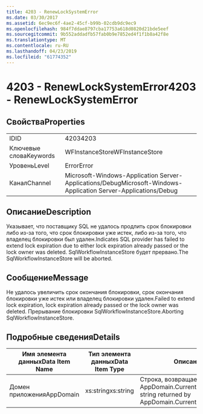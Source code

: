 ```yaml
---
title: 4203 - RenewLockSystemError
ms.date: 03/30/2017
ms.assetid: 6ec9ec6f-4ae2-45cf-b99b-02cdb9dc9ec9
ms.openlocfilehash: 984f7ddae8797cba17753a618d0820d21bde5eef
ms.sourcegitcommit: 9b552addadfb57fab0b9e7852ed4f1f1b8a42f8e
ms.translationtype: MT
ms.contentlocale: ru-RU
ms.lasthandoff: 04/23/2019
ms.locfileid: "61774352"
---
```

# <a name="4203---renewlocksystemerror"></a><span data-ttu-id="ec1fa-102">4203 - RenewLockSystemError</span><span class="sxs-lookup"><span data-stu-id="ec1fa-102">4203 - RenewLockSystemError</span></span>
## <a name="properties"></a><span data-ttu-id="ec1fa-103">Свойства</span><span class="sxs-lookup"><span data-stu-id="ec1fa-103">Properties</span></span>  
  
|||  
|-|-|  
|<span data-ttu-id="ec1fa-104">ID</span><span class="sxs-lookup"><span data-stu-id="ec1fa-104">ID</span></span>|<span data-ttu-id="ec1fa-105">4203</span><span class="sxs-lookup"><span data-stu-id="ec1fa-105">4203</span></span>|  
|<span data-ttu-id="ec1fa-106">Ключевые слова</span><span class="sxs-lookup"><span data-stu-id="ec1fa-106">Keywords</span></span>|<span data-ttu-id="ec1fa-107">WFInstanceStore</span><span class="sxs-lookup"><span data-stu-id="ec1fa-107">WFInstanceStore</span></span>|  
|<span data-ttu-id="ec1fa-108">Уровень</span><span class="sxs-lookup"><span data-stu-id="ec1fa-108">Level</span></span>|<span data-ttu-id="ec1fa-109">Error</span><span class="sxs-lookup"><span data-stu-id="ec1fa-109">Error</span></span>|  
|<span data-ttu-id="ec1fa-110">Канал</span><span class="sxs-lookup"><span data-stu-id="ec1fa-110">Channel</span></span>|<span data-ttu-id="ec1fa-111">Microsoft-Windows-Application Server-Applications/Debug</span><span class="sxs-lookup"><span data-stu-id="ec1fa-111">Microsoft-Windows-Application Server-Applications/Debug</span></span>|  
  
## <a name="description"></a><span data-ttu-id="ec1fa-112">Описание</span><span class="sxs-lookup"><span data-stu-id="ec1fa-112">Description</span></span>  
 <span data-ttu-id="ec1fa-113">Указывает, что поставщику SQL не удалось продлить срок блокировки либо из-за того, что срок блокировки уже истек, либо из-за того, что владелец блокировки был удален.</span><span class="sxs-lookup"><span data-stu-id="ec1fa-113">Indicates SQL provider has failed to extend lock expiration due to either lock expiration already passed or the lock owner was deleted.</span></span> <span data-ttu-id="ec1fa-114">SqlWorkflowInstanceStore будет прервано.</span><span class="sxs-lookup"><span data-stu-id="ec1fa-114">The SqlWorkflowInstanceStore will be aborted.</span></span>  
  
## <a name="message"></a><span data-ttu-id="ec1fa-115">Сообщение</span><span class="sxs-lookup"><span data-stu-id="ec1fa-115">Message</span></span>  
 <span data-ttu-id="ec1fa-116">Не удалось увеличить срок окончания блокировки, срок окончания блокировки уже истек или владелец блокировки удален.</span><span class="sxs-lookup"><span data-stu-id="ec1fa-116">Failed to extend lock expiration, lock expiration already passed or the lock owner was deleted.</span></span> <span data-ttu-id="ec1fa-117">Прерывание блокировки SqlWorkflowInstanceStore.</span><span class="sxs-lookup"><span data-stu-id="ec1fa-117">Aborting SqlWorkflowInstanceStore.</span></span>  
  
## <a name="details"></a><span data-ttu-id="ec1fa-118">Подробные сведения</span><span class="sxs-lookup"><span data-stu-id="ec1fa-118">Details</span></span>  
  
|<span data-ttu-id="ec1fa-119">Имя элемента данных</span><span class="sxs-lookup"><span data-stu-id="ec1fa-119">Data Item Name</span></span>|<span data-ttu-id="ec1fa-120">Тип элемента данных</span><span class="sxs-lookup"><span data-stu-id="ec1fa-120">Data Item Type</span></span>|<span data-ttu-id="ec1fa-121">Описание</span><span class="sxs-lookup"><span data-stu-id="ec1fa-121">Description</span></span>|  
|--------------------|--------------------|-----------------|  
|<span data-ttu-id="ec1fa-122">Домен приложения</span><span class="sxs-lookup"><span data-stu-id="ec1fa-122">AppDomain</span></span>|<span data-ttu-id="ec1fa-123">xs:string</span><span class="sxs-lookup"><span data-stu-id="ec1fa-123">xs:string</span></span>|<span data-ttu-id="ec1fa-124">Строка, возвращаемая AppDomain.CurrentDomain.FriendlyName.</span><span class="sxs-lookup"><span data-stu-id="ec1fa-124">The string returned by AppDomain.CurrentDomain.FriendlyName.</span></span>|
